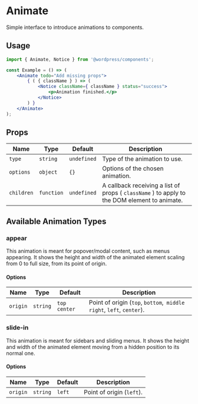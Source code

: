 # Animate

Simple interface to introduce animations to components.

## Usage

<!-- wp:docs/sandbox { "name": "animate" } -->
```jsx
import { Animate, Notice } from '@wordpress/components';

const Example = () => (
	<Animate todo="Add missing props">
		{ ( { className } ) => (
			<Notice className={ className } status="success">
				<p>Animation finished.</p>
			</Notice>
		) }
	</Animate>
);
```
<!-- /wp:docs/sandbox -->

## Props

Name | Type | Default | Description
--- | --- | --- | ---
`type` | `string` | `undefined` | Type of the animation to use.
`options` | `object` | `{}` | Options of the chosen animation.
`children` | `function` | `undefined` | A callback receiving a list of props ( `className` ) to apply to the DOM element to animate.

## Available Animation Types

### appear

This animation is meant for popover/modal content, such as menus appearing. It shows the height and width of the animated element scaling from 0 to full size, from its point of origin.

#### Options

Name | Type | Default | Description
--- | --- | --- | ---
`origin` | `string` | `top center` | Point of origin (`top`, `bottom`,` middle right`, `left`, `center`).

### slide-in

This animation is meant for sidebars and sliding menus. It shows the height and width of the animated element moving from a hidden position to its normal one.

#### Options

Name | Type | Default | Description
--- | --- | --- | ---
`origin` | `string` | `left` | Point of origin (`left`).
